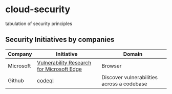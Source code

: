 # cloud-security
tabulation of security principles


## Security Initiatives by companies



| Company         | Initiative                                          | Domain                              |
| --------------- | ------------------------------------------------------------ | ---------------------------------- |
| Microsoft      | [Vulnerability Research for Microsoft Edge](https://microsoftedge.github.io/edgevr/) | Browser |
| Github      | [codeql](https://github.com/github/codeql) | Discover vulnerabilities across a codebase |

